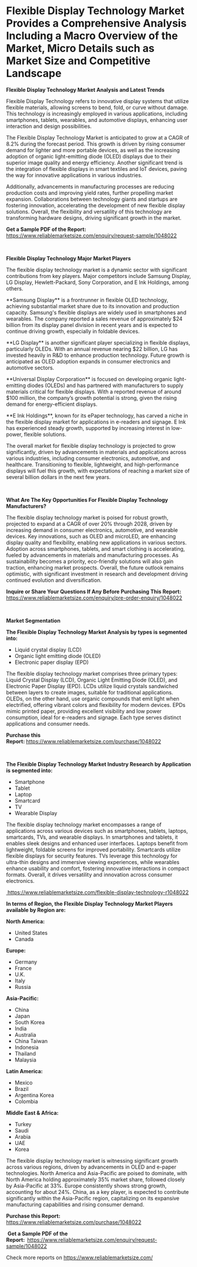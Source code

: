 <p><h1>Flexible Display Technology Market Provides a Comprehensive Analysis Including a Macro Overview of the Market, Micro Details such as Market Size and Competitive Landscape</h1></p><p><strong>Flexible Display Technology Market Analysis and Latest Trends</strong></p>
<p><p>Flexible Display Technology refers to innovative display systems that utilize flexible materials, allowing screens to bend, fold, or curve without damage. This technology is increasingly employed in various applications, including smartphones, tablets, wearables, and automotive displays, enhancing user interaction and design possibilities.</p><p>The Flexible Display Technology Market is anticipated to grow at a CAGR of 8.2% during the forecast period. This growth is driven by rising consumer demand for lighter and more portable devices, as well as the increasing adoption of organic light-emitting diode (OLED) displays due to their superior image quality and energy efficiency. Another significant trend is the integration of flexible displays in smart textiles and IoT devices, paving the way for innovative applications in various industries.</p><p>Additionally, advancements in manufacturing processes are reducing production costs and improving yield rates, further propelling market expansion. Collaborations between technology giants and startups are fostering innovation, accelerating the development of new flexible display solutions. Overall, the flexibility and versatility of this technology are transforming hardware designs, driving significant growth in the market.</p></p>
<p><strong>Get a Sample PDF of the Report:&nbsp;</strong> <a href="https://www.reliablemarketsize.com/enquiry/request-sample/1048022?utm_campaign=2445&utm_medium=2&utm_source=Github&utm_content=ia&utm_term=06042025&utm_id=flexible-display-technology">https://www.reliablemarketsize.com/enquiry/request-sample/1048022</a></p>
<p>&nbsp;</p>
<p><strong>Flexible Display Technology Major Market Players</strong></p>
<p><p>The flexible display technology market is a dynamic sector with significant contributions from key players. Major competitors include Samsung Display, LG Display, Hewlett-Packard, Sony Corporation, and E Ink Holdings, among others.</p><p>**Samsung Display** is a frontrunner in flexible OLED technology, achieving substantial market share due to its innovation and production capacity. Samsung's flexible displays are widely used in smartphones and wearables. The company reported a sales revenue of approximately $24 billion from its display panel division in recent years and is expected to continue driving growth, especially in foldable devices.</p><p>**LG Display** is another significant player specializing in flexible displays, particularly OLEDs. With an annual revenue nearing $22 billion, LG has invested heavily in R&D to enhance production technology. Future growth is anticipated as OLED adoption expands in consumer electronics and automotive sectors.</p><p>**Universal Display Corporation** is focused on developing organic light-emitting diodes (OLEDs) and has partnered with manufacturers to supply materials critical for flexible displays. With a reported revenue of around $100 million, the company’s growth potential is strong, given the rising demand for energy-efficient displays.</p><p>**E Ink Holdings**, known for its ePaper technology, has carved a niche in the flexible display market for applications in e-readers and signage. E Ink has experienced steady growth, supported by increasing interest in low-power, flexible solutions.</p><p>The overall market for flexible display technology is projected to grow significantly, driven by advancements in materials and applications across various industries, including consumer electronics, automotive, and healthcare. Transitioning to flexible, lightweight, and high-performance displays will fuel this growth, with expectations of reaching a market size of several billion dollars in the next few years.</p></p>
<p>&nbsp;</p>
<p><strong>What Are The Key Opportunities For Flexible Display Technology Manufacturers?</strong></p>
<p><p>The flexible display technology market is poised for robust growth, projected to expand at a CAGR of over 20% through 2028, driven by increasing demand in consumer electronics, automotive, and wearable devices. Key innovations, such as OLED and microLED, are enhancing display quality and flexibility, enabling new applications in various sectors. Adoption across smartphones, tablets, and smart clothing is accelerating, fueled by advancements in materials and manufacturing processes. As sustainability becomes a priority, eco-friendly solutions will also gain traction, enhancing market prospects. Overall, the future outlook remains optimistic, with significant investment in research and development driving continued evolution and diversification.</p></p>
<p><strong>Inquire or Share Your Questions If Any Before Purchasing This Report:</strong> <a href="https://www.reliablemarketsize.com/enquiry/pre-order-enquiry/1048022?utm_campaign=2445&utm_medium=2&utm_source=Github&utm_content=ia&utm_term=06042025&utm_id=flexible-display-technology">https://www.reliablemarketsize.com/enquiry/pre-order-enquiry/1048022</a></p>
<p>&nbsp;</p>
<p><strong>Market Segmentation</strong></p>
<p><strong>The Flexible Display Technology Market Analysis by types is segmented into:</strong></p>
<p><ul><li>Liquid crystal display (LCD)</li><li>Organic light emitting diode (OLED)</li><li>Electronic paper display (EPD)</li></ul></p>
<p><p>The flexible display technology market comprises three primary types: Liquid Crystal Display (LCD), Organic Light Emitting Diode (OLED), and Electronic Paper Display (EPD). LCDs utilize liquid crystals sandwiched between layers to create images, suitable for traditional applications. OLEDs, on the other hand, use organic compounds that emit light when electrified, offering vibrant colors and flexibility for modern devices. EPDs mimic printed paper, providing excellent visibility and low power consumption, ideal for e-readers and signage. Each type serves distinct applications and consumer needs.</p></p>
<p><strong>Purchase this Report:&nbsp;</strong><a href="https://www.reliablemarketsize.com/purchase/1048022?utm_campaign=2445&utm_medium=2&utm_source=Github&utm_content=ia&utm_term=06042025&utm_id=flexible-display-technology">https://www.reliablemarketsize.com/purchase/1048022</a></p>
<p>&nbsp;</p>
<p><strong>The Flexible Display Technology Market Industry Research by Application is segmented into:</strong></p>
<p><ul><li>Smartphone</li><li>Tablet</li><li>Laptop</li><li>Smartcard</li><li>TV</li><li>Wearable Display</li></ul></p>
<p><p>The flexible display technology market encompasses a range of applications across various devices such as smartphones, tablets, laptops, smartcards, TVs, and wearable displays. In smartphones and tablets, it enables sleek designs and enhanced user interfaces. Laptops benefit from lightweight, foldable screens for improved portability. Smartcards utilize flexible displays for security features. TVs leverage this technology for ultra-thin designs and immersive viewing experiences, while wearables enhance usability and comfort, fostering innovative interactions in compact formats. Overall, it drives versatility and innovation across consumer electronics.</p></p>
<p><a href="https://www.reliablemarketsize.com/flexible-display-technology-r1048022?utm_campaign=2445&utm_medium=2&utm_source=Github&utm_content=ia&utm_term=06042025&utm_id=flexible-display-technology">&nbsp;https://www.reliablemarketsize.com/flexible-display-technology-r1048022</a></p>
<p><strong>In terms of Region, the Flexible Display Technology Market Players available by Region are:</strong></p>
<p>
    <p> <strong> North America: </strong>
        <ul>
            <li>United States</li>
            <li>Canada</li>
        </ul>
        </p> 
    <p> <strong> Europe: </strong>
        <ul>
            <li>Germany</li>
            <li>France</li>
            <li>U.K.</li>
            <li>Italy</li>
            <li>Russia</li>
        </ul>
        </p> 
    <p> <strong> Asia-Pacific: </strong>
        <ul>
            <li>China</li>
            <li>Japan</li>
            <li>South Korea</li>
            <li>India</li>
            <li>Australia</li>
            <li>China Taiwan</li>
            <li>Indonesia</li>
            <li>Thailand</li>
            <li>Malaysia</li>
        </ul>
        </p> 
    <p> <strong> Latin America: </strong>
        <ul>
            <li>Mexico</li>
            <li>Brazil</li>
            <li>Argentina Korea</li>
            <li>Colombia</li>
        </ul>
        </p> 
    <p> <strong> Middle East & Africa: </strong>
        <ul>
            <li>Turkey</li>
            <li>Saudi</li>
            <li>Arabia</li>
            <li>UAE</li>
            <li>Korea</li>
        </ul>
    </p>
    </p>
<p><p>The flexible display technology market is witnessing significant growth across various regions, driven by advancements in OLED and e-paper technologies. North America and Asia-Pacific are poised to dominate, with North America holding approximately 35% market share, followed closely by Asia-Pacific at 33%. Europe consistently shows strong growth, accounting for about 24%. China, as a key player, is expected to contribute significantly within the Asia-Pacific region, capitalizing on its expansive manufacturing capabilities and rising consumer demand.</p></p>
<p><strong>Purchase this Report: </strong><a href="https://www.reliablemarketsize.com/purchase/1048022?utm_campaign=2445&utm_medium=2&utm_source=Github&utm_content=ia&utm_term=06042025&utm_id=flexible-display-technology">https://www.reliablemarketsize.com/purchase/1048022</a></p>
<p>&nbsp;<strong>Get a Sample PDF of the Report:&nbsp;&nbsp;</strong><a href="https://www.reliablemarketsize.com/enquiry/request-sample/1048022?utm_campaign=2445&utm_medium=2&utm_source=Github&utm_content=ia&utm_term=06042025&utm_id=flexible-display-technology">https://www.reliablemarketsize.com/enquiry/request-sample/1048022</a></p>
<p><strong></strong></p>
<p>Check more reports on <a href="https://www.reliablemarketsize.com/?utm_campaign=2445&utm_medium=2&utm_source=Github&utm_content=ia&utm_term=06042025&utm_id=flexible-display-technology">https://www.reliablemarketsize.com/</a></p>